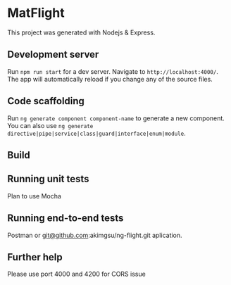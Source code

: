 # MatFlight

This project was generated with Nodejs & Express.

## Development server

Run `npm run start` for a dev server. Navigate to `http://localhost:4000/`. 
The app will automatically reload if you change any of the source files.

## Code scaffolding

Run `ng generate component component-name` to generate a new component. You can also use `ng generate directive|pipe|service|class|guard|interface|enum|module`.

## Build


## Running unit tests

Plan to use Mocha

## Running end-to-end tests

Postman or git@github.com:akimgsu/ng-flight.git aplication.

## Further help

Please use port 4000 and 4200 for CORS issue
